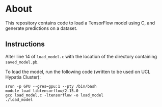 # About

This repository contains code to load a TensorFlow model using C, and generate predictions on a dataset.

## Instructions

Alter line 14 of `load_model.c` with the location of the directory containing `saved_model.pb`.

To load the model, run the following code (written to be used on UCL Hypatia Cluster):
```
srun -p GPU --gres=gpu:1 --pty /bin/bash
module load libtensorflow/2.15.0
gcc load_model.c -ltensorflow -o load_model
./load_model
```
